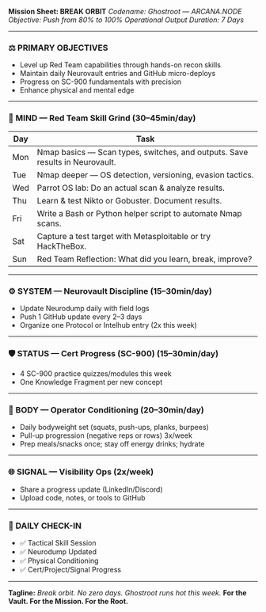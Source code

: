 **Mission Sheet: BREAK ORBIT**
*Codename: Ghostroot — ARCANA.NODE*
*Objective: Push from 80% to 100% Operational Output*
*Duration: 7 Days*

---

### ⚖️ PRIMARY OBJECTIVES

- Level up Red Team capabilities through hands-on recon skills
- Maintain daily Neurovault entries and GitHub micro-deploys
- Progress on SC-900 fundamentals with precision
- Enhance physical and mental edge

---

### 🧠 MIND — Red Team Skill Grind (30–45min/day)

| Day | Task                                                                         |
| --- | ---------------------------------------------------------------------------- |
| Mon | Nmap basics — Scan types, switches, and outputs. Save results in Neurovault. |
| Tue | Nmap deeper — OS detection, versioning, evasion tactics.                     |
| Wed | Parrot OS lab: Do an actual scan & analyze results.                          |
| Thu | Learn & test Nikto or Gobuster. Document results.                            |
| Fri | Write a Bash or Python helper script to automate Nmap scans.                 |
| Sat | Capture a test target with Metasploitable or try HackTheBox.                 |
| Sun | Red Team Reflection: What did you learn, break, improve?                     |

---

### ⚙️ SYSTEM — Neurovault Discipline (15–30min/day)

- Update Neurodump daily with field logs
- Push 1 GitHub update every 2–3 days
- Organize one Protocol or Intelhub entry (2x this week)

---

### 🛡️ STATUS — Cert Progress (SC-900) (15–30min/day)

- 4 SC-900 practice quizzes/modules this week
- One Knowledge Fragment per new concept

---

### 🧪 BODY — Operator Conditioning (20–30min/day)

- Daily bodyweight set (squats, push-ups, planks, burpees)
- Pull-up progression (negative reps or rows) 3x/week
- Prep meals/snacks once; stay off energy drinks; hydrate

---

### 🌐 SIGNAL — Visibility Ops (2x/week)

- Share a progress update (LinkedIn/Discord)
- Upload code, notes, or tools to GitHub

---

### 🔬 DAILY CHECK-IN

- ✅ Tactical Skill Session
- ✅ Neurodump Updated
- ✅ Physical Conditioning
- ✅ Cert/Project/Signal Progress

---

**Tagline:** *Break orbit. No zero days. Ghostroot runs hot this week.*
**For the Vault. For the Mission. For the Root.**
